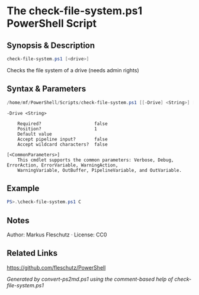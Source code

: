 # The check-file-system.ps1 PowerShell Script

## Synopsis & Description
```powershell
check-file-system.ps1 [<drive>]
```

Checks the file system of a drive (needs admin rights)

## Syntax & Parameters
```powershell
/home/mf/PowerShell/Scripts/check-file-system.ps1 [[-Drive] <String>] [<CommonParameters>]
```

```
-Drive <String>
    
    Required?                    false
    Position?                    1
    Default value                
    Accept pipeline input?       false
    Accept wildcard characters?  false
```

```
[<CommonParameters>]
    This cmdlet supports the common parameters: Verbose, Debug, ErrorAction, ErrorVariable, WarningAction, 
    WarningVariable, OutBuffer, PipelineVariable, and OutVariable.
```

## Example
```powershell
PS>.\check-file-system.ps1 C
```


## Notes
Author: Markus Fleschutz · License: CC0

## Related Links
https://github.com/fleschutz/PowerShell

*Generated by convert-ps2md.ps1 using the comment-based help of check-file-system.ps1*
